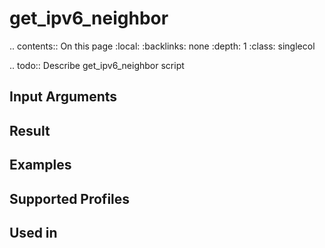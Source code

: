 

# get_ipv6_neighbor

.. contents:: On this page
    :local:
    :backlinks: none
    :depth: 1
    :class: singlecol

.. todo::
    Describe get_ipv6_neighbor script

Input Arguments
---------------

Result
------

Examples
--------

Supported Profiles
------------------

Used in
-------
